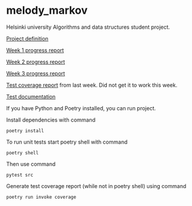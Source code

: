 # melody_markov

Helsinki university Algorithms and data structures student project. 

[Project definition](documentation/project_definition.md)

[Week 1 progress report](documentation/progress_report_week_1.md)

[Week 2 progress report](documentation/progress_report_week_2.md)

[Week 3 progress report](documentation/progress_report_week_3.md)

[Test coverage report](https://anuvirtane.github.io/melody_markov/) from last week. Did not get it to work this week.

[Test documentation](documentation/testing.md)

If you have Python and Poetry installed, you can run project.

Install dependencies with command

    poetry install

To run unit tests start poetry shell with command

    poetry shell

Then use command

    pytest src

Generate test coverage report (while not in poetry shell) using command

    poetry run invoke coverage

